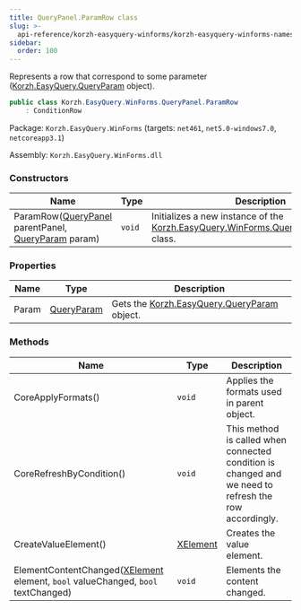 ```yaml
---
title: QueryPanel.ParamRow class
slug: >-
  api-reference/korzh-easyquery-winforms/korzh-easyquery-winforms-namespace/querypanel-paramrow-class
sidebar:
  order: 100
---
```


Represents a row that correspond to some parameter ([Korzh.EasyQuery.QueryParam](///easyquery/docs/api-reference/korzh-easyquery/korzh-easyquery-namespace/queryparam-class) object).
```csharp
public class Korzh.EasyQuery.WinForms.QueryPanel.ParamRow
    : ConditionRow

```
Package: `Korzh.EasyQuery.WinForms` (targets: `net461`, `net5.0-windows7.0`, `netcoreapp3.1`)

Assembly: `Korzh.EasyQuery.WinForms.dll`

### Constructors

| Name | Type | Description | 
| --- | --- | --- | 
| ParamRow([QueryPanel](///easyquery/docs/api-reference/korzh-easyquery-winforms/korzh-easyquery-winforms-namespace/querypanel-class) parentPanel, [QueryParam](///easyquery/docs/api-reference/korzh-easyquery/korzh-easyquery-namespace/queryparam-class) param) | `void` | Initializes a new instance of the [Korzh.EasyQuery.WinForms.QueryPanel.ParamRow](///easyquery/docs/api-reference/korzh-easyquery-winforms/korzh-easyquery-winforms-namespace/querypanel-class) class. | 


### Properties

| Name | Type | Description | 
| --- | --- | --- | 
| Param | [QueryParam](///easyquery/docs/api-reference/korzh-easyquery/korzh-easyquery-namespace/queryparam-class) | Gets the [Korzh.EasyQuery.QueryParam](///easyquery/docs/api-reference/korzh-easyquery/korzh-easyquery-namespace/queryparam-class) object. | 


### Methods

| Name | Type | Description | 
| --- | --- | --- | 
| CoreApplyFormats() | `void` | Applies the formats used in parent object. | 
| CoreRefreshByCondition() | `void` | This method is called when connected condition is changed  and we need to refresh the row accordingly. | 
| CreateValueElement() | [XElement](///easyquery/docs/api-reference/korzh-easyquery-winforms/korzh-easyquery-winforms-namespace/xelement-class) | Creates the value element. | 
| ElementContentChanged([XElement](///easyquery/docs/api-reference/korzh-easyquery-winforms/korzh-easyquery-winforms-namespace/xelement-class) element, `bool` valueChanged, `bool` textChanged) | `void` | Elements the content changed. |
